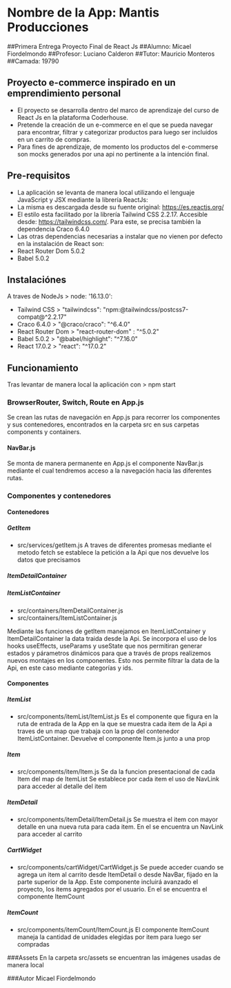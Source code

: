 # Nombre de la App: Mantis Producciones
##Primera Entrega Proyecto Final de React Js
##Alumno: Micael Fiordelmondo
##Profesor: Luciano Calderon
##Tutor: Mauricio Monteros
##Camada: 19790


## Proyecto e-commerce inspirado en un emprendimiento personal 
* El proyecto se desarrolla dentro del marco de aprendizaje del curso de React Js en la plataforma Coderhouse.
* Pretende la creación de un e-commerce en el que se pueda navegar para encontrar, filtrar y categorizar productos para luego ser incluidos en un carrito de compras.
* Para fines de aprendizaje, de momento los productos del e-commerse son mocks generados por una api no pertinente a la intención final.

## Pre-requisitos
* La aplicación se levanta de manera local utilizando el lenguaje JavaScript y JSX mediante la librería ReactJs: 
* La misma es descargada desde su fuente original: https://es.reactjs.org/
* El estilo esta facilitado por la librería Tailwind CSS 2.2.17. Accesible desde: https://tailwindcss.com/. Para este, se precisa también la dependencia Craco 6.4.0
* Las otras dependencias necesarias a instalar que no vienen por defecto en la instalación de React son:
* React Router Dom 5.0.2
* Babel 5.0.2

## Instalaciónes
A traves de NodeJs > node: '16.13.0':

* Tailwind CSS > "tailwindcss": "npm:@tailwindcss/postcss7-compat@^2.2.17"
* Craco 6.4.0 > "@craco/craco": "^6.4.0"
* React Router Dom > "react-router-dom" :    "^5.0.2"
* Babel 5.0.2 > "@babel/highlight": "^7.16.0"
* React 17.0.2 > "react": "^17.0.2"

## Funcionamiento
Tras levantar de manera local la aplicación con > npm start

### BrowserRouter, Switch, Route en App.js
Se crean las rutas de navegación en App.js para recorrer los componentes y sus contenedores, encontrados en la carpeta src en sus carpetas components y containers.
#### NavBar.js
Se monta de manera permanente en App.js el componente NavBar.js mediante el cual tendremos acceso a la navegación hacia las diferentes rutas.

### Componentes y contenedores

#### Contenedores

##### GetItem
* src/services/getItem.js
A traves de diferentes promesas mediante el metodo fetch se establece la petición a la Api que nos devuelve los datos que precisamos

##### ItemDetailContainer 
##### ItemListContainer
* src/containers/ItemDetailContainer.js
* src/containers/ItemListContainer.js

Mediante las funciones de getItem manejamos en ItemListContainer y ItemDetailContainer la data traida desde la Api.
Se incorpora el uso de los hooks useEffects, useParams y useState que nos permitiran generar estados y párametros dinámicos para que a través de props realizemos nuevos montajes en los componentes.
Esto nos permite filtrar la data de la Api, en este caso mediante categorías y ids.


#### Componentes

##### ItemList
* src/components/itemList/ItemList.js
Es el componente que figura en la ruta de entrada de la App en la que se muestra cada item de la Api a traves de un map que trabaja con la prop del contenedor ItemListContainer.
Devuelve el componente Item.js junto a una prop

##### Item
* src/components/item/Item.js
Se da la funcion presentacional de cada Item del map de ItemList
Se establece por cada item el uso de NavLink para acceder al detalle del item

##### ItemDetail
* src/components/itemDetail/ItemDetail.js
Se muestra el item con mayor detalle en una nueva ruta para cada item.
En el se encuentra un NavLink para acceder al carrito

##### CartWidget
* src/components/cartWidget/CartWidget.js
Se puede acceder cuando se agrega un item al carrito desde ItemDetail o desde NavBar, fijado en la parte superior de la App. 
Este componente incluirá avanzado el proyecto, los items agregados por el usuario.
En el se encuentra el componente ItemCount

##### ItemCount
* src/components/itemCount/ItemCount.js
El componente ItemCount maneja la cantidad de unidades elegidas por item para luego ser compradas

###Assets
En la carpeta src/assets se encuentran las imágenes usadas de manera local

###Autor
Micael Fiordelmondo
